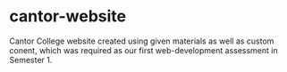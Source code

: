 # cantor-website
Cantor College website created using given materials as well as custom conent, which was required as our first web-development assessment in Semester 1.
